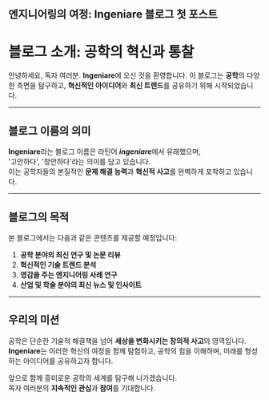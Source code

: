 ## 엔지니어링의 여정: Ingeniare 블로그 첫 포스트

# 블로그 소개: 공학의 혁신과 통찰

안녕하세요, 독자 여러분. **Ingeniare**에 오신 것을 환영합니다. 
이 블로그는 **공학**의 다양한 측면을 탐구하고, **혁신적인 아이디어**와 **최신 트렌드**를 공유하기 위해 시작되었습니다.

---

## 블로그 이름의 의미

**Ingeniare**라는 블로그 이름은 라틴어 ***ingeniare***에서 유래했으며,  
'고안하다', '창안하다'라는 의미를 담고 있습니다.  
이는 공학자들의 본질적인 **문제 해결 능력**과 **혁신적 사고**를 완벽하게 포착하고 있습니다.

---

## 블로그의 목적

본 블로그에서는 다음과 같은 콘텐츠를 제공할 예정입니다:

1. **공학 분야의 최신 연구 및 논문 리뷰**  
2. **혁신적인 기술 트렌드 분석**  
3. **영감을 주는 엔지니어링 사례 연구**  
4. **산업 및 학술 분야의 최신 뉴스 및 인사이트**

---

## 우리의 미션

공학은 단순한 기술적 해결책을 넘어 **세상을 변화시키는 창의적 사고**의 영역입니다.  
**Ingeniare**는 이러한 혁신의 여정을 함께 탐험하고, 공학의 힘을 이해하며, 미래를 형성하는 아이디어를 공유하고자 합니다.

앞으로 함께 흥미로운 공학의 세계를 탐구해 나가겠습니다.  
독자 여러분의 **지속적인 관심**과 **참여**를 기대합니다.


